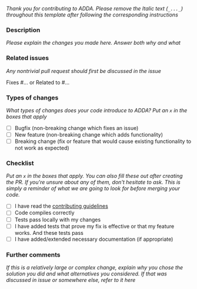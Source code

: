 _Thank you for contributing to ADDA. Please remove the Italic text (`_..._`) throughout this template after following the corresponding instructions_

### Description
_Please explain the changes you made here. Answer both why and what_

### Related issues
_Any nontrivial pull request should first be discussed in the issue_ 

Fixes #...  or Related to #...

### Types of changes
_What types of changes does your code introduce to ADDA? Put an `x` in the boxes that apply_

- [ ] Bugfix (non-breaking change which fixes an issue)
- [ ] New feature (non-breaking change which adds functionality)
- [ ] Breaking change (fix or feature that would cause existing functionality to not work as expected)

### Checklist
_Put an `x` in the boxes that apply. You can also fill these out after creating the PR. If you're unsure about any of them, don't hesitate to ask. This is simply a reminder of what we are going to look for before merging your code._

- [ ] I have read the [contributing guidelines](https://github.com/adda-team/adda/blob/master/.github/CONTRIBUTING.md)
- [ ] Code compiles correctly
- [ ] Tests pass locally with my changes
- [ ] I have added tests that prove my fix is effective or that my feature works. And these tests pass
- [ ] I have added/extended necessary documentation (if appropriate)

### Further comments
_If this is a relatively large or complex change, explain why you chose the solution you did and what alternatives you considered. 
If that was discussed in issue or somewhere else, refer to it here_
